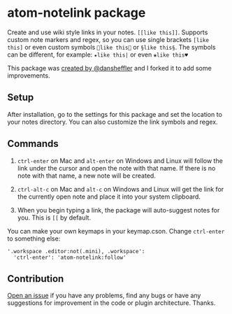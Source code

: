 # atom-notelink package

Create and use wiki style links in your notes. `[[like this]]`. Supports custom note markers and regex, so you can use single brackets `[like this]` or even custom symbols `🔗like this🔗` or `§like this§`. The symbols can be different, for example: `★like this|` or even `❀like this♥`

This package was [created by @dansheffler](https://github.com/dansheffler/zettelkasten-wiki) and I forked it to add some improvements.

## Setup

After installation, go to the settings for this package and set the location to your notes directory. You can also customize the link symbols and regex.

## Commands

1. `ctrl-enter` on Mac and `alt-enter` on Windows and Linux will follow the link under the cursor and open the note with that name. If there is no note with that name, a new note will be created.

2. `ctrl-alt-c` on Mac and `alt-c` on Windows and Linux will get the link for the currently open note and place it into your system clipboard.

3. When you begin typing a link, the package will auto-suggest notes for you. This is `[[` by default.

You can make your own keymaps in your keymap.cson. Change `ctrl-enter` to something else:

```
'.workspace .editor:not(.mini), .workspace':
  'ctrl-enter': 'atom-notelink:follow'
```

## Contribution

[Open an issue](https://github.com/xHN35RQ/atom-notelink/issues) if you have any problems, find any bugs or have any suggestions for improvement in the code or plugin architecture. Thanks.
